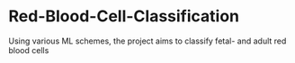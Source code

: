 # Red-Blood-Cell-Classification
Using various ML schemes, the project aims to classify fetal- and adult red blood cells
